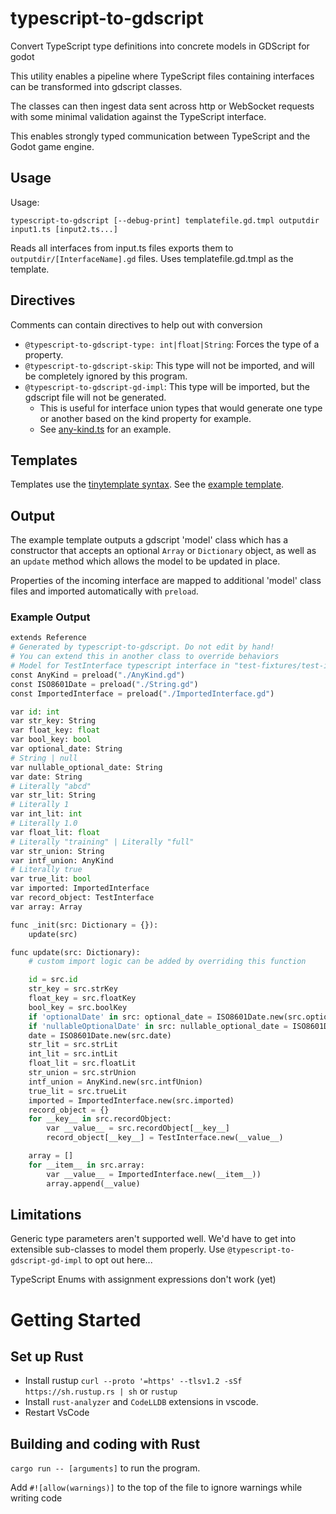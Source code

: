 # typescript-to-gdscript

Convert TypeScript type definitions into concrete models in GDScript for godot

This utility enables a pipeline where TypeScript files containing interfaces can be transformed into gdscript classes.

The classes can then ingest data sent across http or WebSocket requests with some minimal validation against the TypeScript interface.

This enables strongly typed communication between TypeScript and the Godot game engine.

## Usage

Usage:

```
typescript-to-gdscript [--debug-print] templatefile.gd.tmpl outputdir input1.ts [input2.ts...]
```

Reads all interfaces from input.ts files exports them to `outputdir/[InterfaceName].gd` files.
Uses templatefile.gd.tmpl as the template.

## Directives

Comments can contain directives to help out with conversion

* `@typescript-to-gdscript-type: int|float|String`: Forces the type of a property.
* `@typescript-to-gdscript-skip`: This type will not be imported, and will be completely ignored by this program.
* `@typescript-to-gdscript-gd-impl`: This type will be imported, but the gdscript file will not be generated.
    * This is useful for interface union types that would generate one type or another based on the kind property for example.
    * See [any-kind.ts](./test-fixtures/any-kind.ts) for an example.

## Templates

Templates use the [tinytemplate syntax](https://docs.rs/tinytemplate/latest/tinytemplate/syntax/index.html). See the [example template](./gdscript-model.gd.tmpl).

## Output

The example template outputs a gdscript 'model' class which has a constructor that accepts an optional `Array` or `Dictionary` object, as well as an `update` method which allows the model to be updated in place.

Properties of the incoming interface are mapped to additional 'model' class files and imported automatically with `preload`.

### Example Output

```Python
extends Reference
# Generated by typescript-to-gdscript. Do not edit by hand!
# You can extend this in another class to override behaviors
# Model for TestInterface typescript interface in "test-fixtures/test-interface.ts"
const AnyKind = preload("./AnyKind.gd")
const ISO8601Date = preload("./String.gd")
const ImportedInterface = preload("./ImportedInterface.gd")

var id: int
var str_key: String
var float_key: float
var bool_key: bool
var optional_date: String
# String | null
var nullable_optional_date: String
var date: String
# Literally "abcd"
var str_lit: String
# Literally 1
var int_lit: int
# Literally 1.0
var float_lit: float
# Literally "training" | Literally "full"
var str_union: String
var intf_union: AnyKind
# Literally true
var true_lit: bool
var imported: ImportedInterface
var record_object: TestInterface
var array: Array

func _init(src: Dictionary = {}):
    update(src)

func update(src: Dictionary):
    # custom import logic can be added by overriding this function

    id = src.id
    str_key = src.strKey
    float_key = src.floatKey
    bool_key = src.boolKey
    if 'optionalDate' in src: optional_date = ISO8601Date.new(src.optionalDate)
    if 'nullableOptionalDate' in src: nullable_optional_date = ISO8601Date.new(src.nullableOptionalDate) if __item__ != null else null
    date = ISO8601Date.new(src.date)
    str_lit = src.strLit
    int_lit = src.intLit
    float_lit = src.floatLit
    str_union = src.strUnion
    intf_union = AnyKind.new(src.intfUnion)
    true_lit = src.trueLit
    imported = ImportedInterface.new(src.imported)
    record_object = {}
    for __key__ in src.recordObject:
        var __value__ = src.recordObject[__key__]
        record_object[__key__] = TestInterface.new(__value__)

    array = []
    for __item__ in src.array:
        var __value__ = ImportedInterface.new(__item__))
        array.append(__value)
```

## Limitations

Generic type parameters aren't supported well. We'd have to get into extensible sub-classes to model them properly. Use `@typescript-to-gdscript-gd-impl` to opt out here...

TypeScript Enums with assignment expressions don't work (yet)

# Getting Started
## Set up Rust

- Install rustup
  `curl --proto '=https' --tlsv1.2 -sSf https://sh.rustup.rs | sh` or `rustup`
- Install `rust-analyzer` and `CodeLLDB` extensions in vscode.
- Restart VsCode

## Building and coding with Rust

`cargo run -- [arguments]` to run the program.

Add `#![allow(warnings)]` to the top of the file to ignore warnings while writing code
